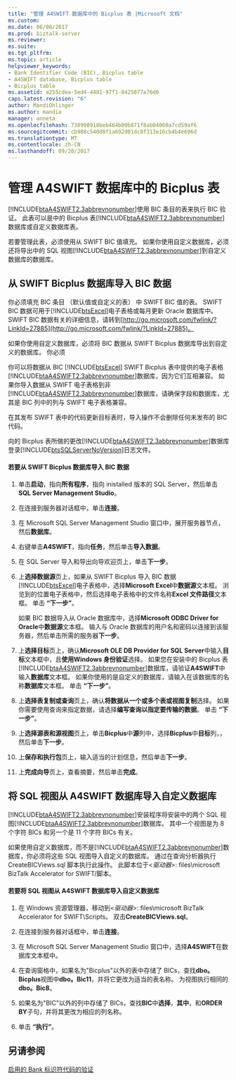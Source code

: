 ```yaml
---
title: "管理 A4SWIFT 数据库中的 Bicplus 表 |Microsoft 文档"
ms.custom: 
ms.date: 06/08/2017
ms.prod: biztalk-server
ms.reviewer: 
ms.suite: 
ms.tgt_pltfrm: 
ms.topic: article
helpviewer_keywords:
- Bank Identifier Code (BIC), Bicplus table
- A4SWIFT database, Bicplus table
- Bicplus table
ms.assetid: a255cdea-5ed4-4481-97f1-8425877a76d6
caps.latest.revision: "6"
author: MandiOhlinger
ms.author: mandia
manager: anneta
ms.openlocfilehash: 730998918beb464b00b871f8ab04060a7cd59af6
ms.sourcegitcommit: cb908c540d8f1a692d01dc8f313e16cb4b4e696d
ms.translationtype: MT
ms.contentlocale: zh-CN
ms.lasthandoff: 09/20/2017
---
```

# <a name="managing-the-bicplus-table-in-the-a4swift-database"></a>管理 A4SWIFT 数据库中的 Bicplus 表
[!INCLUDE[btaA4SWIFT2.3abbrevnonumber](../../includes/btaa4swift2-3abbrevnonumber-md.md)]使用 BIC 条目的表来执行 BIC 验证。 此表可以是中的 Bicplus 表[!INCLUDE[btaA4SWIFT2.3abbrevnonumber](../../includes/btaa4swift2-3abbrevnonumber-md.md)]数据库或自定义数据库表。  
  
 若要管理此表，必须使用从 SWIFT BIC 值填充。 如果你使用自定义数据库，必须还将导出中的 SQL 视图[!INCLUDE[btaA4SWIFT2.3abbrevnonumber](../../includes/btaa4swift2-3abbrevnonumber-md.md)]到自定义数据库的数据库。  
  
## <a name="importing-bic-data-from-the-swift-bicplus-database"></a>从 SWIFT Bicplus 数据库导入 BIC 数据  
 你必须填充 BIC 条目 （默认值或自定义的表） 中 SWIFT BIC 值的表。 SWIFT BIC 数据可用于[!INCLUDE[btsExcel](../../includes/btsexcel-md.md)]电子表格或每月更新 Oracle 数据库中。 SWIFT BIC 数据有关的详细信息，请转到[http://go.microsoft.com/fwlink/?LinkId=27885](http://go.microsoft.com/fwlink/?LinkId=27885)。  
  
 如果你使用自定义数据库，必须将 BIC 数据从 SWIFT Bicplus 数据库导出到自定义的数据库。 你必须  
  
 你可以将数据从 BIC [!INCLUDE[btsExcel](../../includes/btsexcel-md.md)] SWIFT Bicplus 表中提供的电子表格[!INCLUDE[btaA4SWIFT2.3abbrevnonumber](../../includes/btaa4swift2-3abbrevnonumber-md.md)]数据库，因为它们互相兼容。 如果你导入数据从 SWIFT 电子表格到非[!INCLUDE[btaA4SWIFT2.3abbrevnonumber](../../includes/btaa4swift2-3abbrevnonumber-md.md)]数据库，请确保字段和数据库，尤其是 BIC 列中的列与 SWIFT 电子表格兼容。  
  
 在其发布 SWIFT 表中的代码更新目标表时，导入操作不会删除任何未发布的 BIC 代码。  
  
 向的 Bicplus 表所做的更改[!INCLUDE[btaA4SWIFT2.3abbrevnonumber](../../includes/btaa4swift2-3abbrevnonumber-md.md)]数据库登录[!INCLUDE[btsSQLServerNoVersion](../../includes/btssqlservernoversion-md.md)]日志文件。  
  
#### <a name="to-import-bic-data-from-the-swift-bicplus-database"></a>若要从 SWIFT Bicplus 数据库导入 BIC 数据  
  
1.  单击**启动**，指向**所有程序**，指向 inistalled 版本的 SQL Server，然后单击**SQL Server Management Studio**。  
  
2.  在连接到服务器对话框中，单击**连接**。  
  
3.  在 Microsoft SQL Server Management Studio 窗口中，展开服务器节点，然后**数据库**。  
  
4.  右键单击**A4SWIFT**，指向**任务**，然后单击**导入数据**。  
  
5.  在 SQL Server 导入和导出向导欢迎页上，单击**下一步**。  
  
6.  上**选择数据源**页上，如果从 SWIFT Bicplus 导入 BIC 数据[!INCLUDE[btsExcel](../../includes/btsexcel-md.md)]电子表格中，选择**Microsoft Excel**中**数据源**文本框。 浏览到的位置电子表格中，然后选择电子表格中的文件名称**Excel 文件路径**文本框。 单击 **“下一步”**。  
  
     如果 BIC 数据导入从 Oracle 数据库中，选择**Microsoft ODBC Driver for Oracle**中**数据源**文本框。 输入与 Oracle 数据库的用户名和密码以连接到该服务器，然后单击所需的服务器**下一步**。  
  
7.  上**选择目标**页上，确认**Microsoft OLE DB Provider for SQL Server**中输入**目标**文本框中，且**使用Windows 身份验证**选择。 如果您在安装中的 Bicplus 表[!INCLUDE[btaA4SWIFT2.3abbrevnonumber](../../includes/btaa4swift2-3abbrevnonumber-md.md)]数据库，请验证**A4SWIFT**中输入**数据库**文本框。 如果你使用的是自定义的数据库，请输入在该数据库的名称**数据库**文本框。 单击 **“下一步”**。  
  
8.  上**选择表复制或查询**页上，确认**将数据从一个或多个表或视图复制**选择。 如果你需要使用查询来指定数据，请选择**编写查询以指定要传输的数据**。 单击 **“下一步”**。  
  
9. 上**选择源表和源视图**页上，单击**Bicplus**中**源**列中，选择**Bicplus**中**目标**列，，然后单击**下一步**。  
  
10. 上**保存和执行包**页上，输入适当的计划信息，然后单击**下一步**。  
  
11. 上**完成向导**页上，查看摘要，然后单击**完成**。  
  
## <a name="importing-sql-views-from-the-a4swift-database-into-a-custom-database"></a>将 SQL 视图从 A4SWIFT 数据库导入自定义数据库  
 [!INCLUDE[btaA4SWIFT2.3abbrevnonumber](../../includes/btaa4swift2-3abbrevnonumber-md.md)]安装程序将安装中的两个 SQL 视图[!INCLUDE[btaA4SWIFT2.3abbrevnonumber](../../includes/btaa4swift2-3abbrevnonumber-md.md)]数据库。 其中一个视图是为 8 个字符 BICs 和另一个是 11 个字符 BICs 有关。  
  
 如果使用自定义数据库，而不是[!INCLUDE[btaA4SWIFT2.3abbrevnonumber](../../includes/btaa4swift2-3abbrevnonumber-md.md)]数据库，你必须将这些 SQL 视图导入自定义的数据库。 通过在查询分析器执行 CreateBICViews.sql 脚本执行此操作。 此脚本位于\<*驱动器*>: files\microsoft BizTalk Accelerator for SWIFT/脚本。  
  
#### <a name="to-import-sql-views-from-the-a4swift-database-into-a-custom-database"></a>若要将 SQL 视图从 A4SWIFT 数据库导入自定义数据库  
  
1.  在 Windows 资源管理器，移动到\<*驱动器*>: files\microsoft BizTalk Accelerator for SWIFT\Scripts。 双击**CreateBICViews.sql**。  
  
2.  在连接到服务器对话框中，单击**连接**。  
  
3.  在 Microsoft SQL Server Management Studio 窗口中，选择**A4SWIFT**在数据库文本框中。  
  
4.  在查询窗格中，如果名为"Bicplus"以外的表中存储了 BICs，查找**dbo。Bicplus**视图中**dbo。Bic11**，并将它更改为适当的表名称。 为视图执行相同的**dbo。Bic8**。  
  
5.  如果名为"BIC"以外的列中存储了 BICs，查找**BIC**中**选择**，**其中**，和**ORDER BY**子句，并将其更改为相应的列名称。  
  
6.  单击 **“执行”**。  
  
## <a name="see-also"></a>另请参阅  
 [启用的 Bank 标识符代码的验证](../../adapters-and-accelerators/accelerator-swift/enabling-validation-of-bank-identifier-codes.md)
